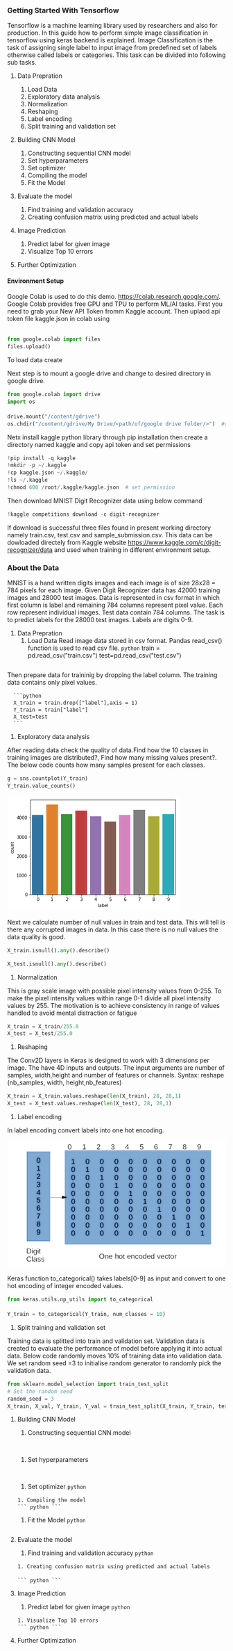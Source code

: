 ### Getting Started With Tensorflow

Tensorflow is a machine learning library used by researchers and also for production. In this guide how to perform simple image classification in tensorflow using keras backend is explained.
 Image Classification is the task of assigning single label to  input image from predefined set of labels otherwise called labels or categories. This task can be divided into following sub tasks.
 
 1.  Data Prepration 
      1. Load Data
      1. Exploratory data analysis
      1. Normalization
      1. Reshaping
      1. Label encoding
      1. Split training and validation set

 1.  Building CNN Model
     1. Constructing sequential CNN model
     1. Set hyperparameters
     1. Set optimizer
     1. Compiling the model
     1. Fit the Model 
 
 1. Evaluate the model
     1. Find training and validation accuracy
     1. Creating confusion matrix using predicted and actual labels

 1. Image Prediction
     1. Predict label for given image
     1. Visualize Top 10 errors
 
 1. Further Optimization
 
 ####  Environment Setup
 
Google Colab is used to do this demo. <url>https://colab.research.google.com/<url>. Google Colab provides free GPU and TPU to perform ML/AI tasks. First you need to grab your New API Token fromm Kaggle account. Then uplaod api token file kaggle.json in colab using 
 
```python

from google.colab import files
files.upload()
```



To load data create
 
 Next step is to mount a google drive and change to desired directory in google drive. 
 
 ```python
 from google.colab import drive
import os

drive.mount("/content/gdrive")
os.chdir("/content/gdrive/My Drive/<path/of/google drive folder/>")  #change dir

 ```
 
 Netx install kaggle python library through pip installation then create a directory named kaggle and copy api token and set permissions 

```python
!pip install -q kaggle
!mkdir -p ~/.kaggle
!cp kaggle.json ~/.kaggle/
!ls ~/.kaggle
!chmod 600 /root/.kaggle/kaggle.json  # set permission
```

Then download MNIST Digit Recognizer data using below command
 ```python
 !kaggle competitions download -c digit-recognizer
 ```
 
 If download is successful three files found in present working directory namely train.csv, test.csv and sample_submission.csv. This data can be dowloaded directely from Kaggle website <url>https://www.kaggle.com/c/digit-recognizer/data and used when training in different environment setup.
 
 ### About the Data
 
 MNIST is a hand written digits images and each image is of size 28x28 = 784 pixels for each image. Given Digit Recognizer data has  42000 training images and 28000 test images. Data is represented  in csv format in which first column is label and remaining 784 columns represent pixel value. Each row represent individual images. Test data contain 784 columns. The task is to predict labels for the 28000 test images. Labels are digits 0-9.

 
1.  Data Prepration 
      1. Load Data
     Read image data stored in csv format. Pandas read_csv() function is used to read csv file.
      ``` python ```
      train = pd.read_csv("train.csv")
      test=pd.read_csv("test.csv")
      ```
  Then prepare data for traininig by dropping the label column. The training data contains only pixel values.  
      
      ```python
      X_train = train.drop(["label"],axis = 1)
      Y_train = train["label"]
      X_test=test
      ```
      
 1. Exploratory data analysis
 
 After reading data check the quality of data.Find how the 10 classes in training images are distributed?, Find how many missing values present?. The below code counts how many samples present for each classes.    
 
``` python
g = sns.countplot(Y_train)
Y_train.value_counts() 
```
      
![alt text](https://github.com/joyjeni/AI/blob/master/session1/img/class_count.png "EDA")

Next we calculate number of null values in train and test data. This will tell is there any corrupted images in data. In this case there is no null values the data quality is good.


``` python
X_train.isnull().any().describe()
```
```python
X_test.isnull().any().describe()
```

 1. Normalization
  
 This is gray scale image with possible pixel intensity values from 0-255. To make the pixel intensity values within range 0-1 divide all pixel intensity values by 255. The motivation is to achieve consistency in range of values handled to avoid mental distraction or fatigue
 
 ``` python
X_train = X_train/255.0
X_test = X_test/255.0
```
1. Reshaping

The Conv2D layers in Keras is designed to work with 3 dimensions per image. The have 4D inputs and outputs. The input arguments are number of samples, width,height and number of features or channels. Syntax: reshape (nb_samples,  width, height,nb_features)

  ``` python
X_train = X_train.values.reshape(len(X_train), 28, 28,1)
X_test = X_test.values.reshape(len(X_test), 28, 28,1)
```
1. Label encoding

In label encoding convert labels into one hot encoding. 

![alt text](https://github.com/joyjeni/AI/blob/master/session1/img/onehot_cropped.png "onehot")

Keras function to_categorical() takes labels[0-9] as input and convert to one hot encoding of integer encoded values.

``` python
from keras.utils.np_utils import to_categorical

Y_train = to_categorical(Y_train, num_classes = 10)
   ```
 1. Split training and validation set
 
 Training data is splitted into train and validation set. Validation data is created to evaluate the performance of model before applying it into actual data. Below code randomly moves 10% of training data into validation data. We set random seed =3 to initialise random generator to randomly pick the validation data.
  
  ```python
from sklearn.model_selection import train_test_split
# Set the random seed
random_seed = 3
X_train, X_val, Y_train, Y_val = train_test_split(X_train, Y_train, test_size = 0.1, random_state=random_seed)
```

 1.  Building CNN Model
     1. Constructing sequential CNN model
     ``` python 
      
      ```
     1. Set hyperparameters
     ``` python 
      
      ```
     1. Set optimizer
     ``` python ```
      
      ```
     1. Compiling the model
     ``` python ```
      
      ```
     1. Fit the Model 
     ``` python ```
      
      ```
 
 1. Evaluate the model
     1. Find training and validation accuracy
     ``` python ```
      
      ```
     1. Creating confusion matrix using predicted and actual labels
     
     ``` python ```
      
      ```

 1. Image Prediction
     1. Predict label for given image
     ``` python ```
      
      ```
     1. Visualize Top 10 errors
     ``` python ```
      
      ```
 
 1. Further Optimization
 

